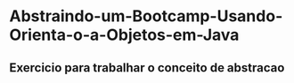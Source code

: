 # Abstraindo-um-Bootcamp-Usando-Orienta-o-a-Objetos-em-Java


## Exercicio para trabalhar o conceito de abstracao



